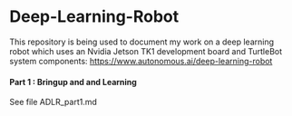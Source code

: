 # Deep-Learning-Robot
This repository is being used to document my work on a deep learning robot which uses an Nvidia Jetson TK1 development
board and TurtleBot system components: https://www.autonomous.ai/deep-learning-robot
#### Part 1 : Bringup and and Learning
See file ADLR_part1.md
